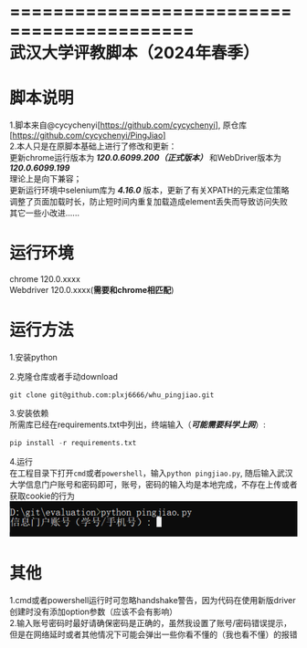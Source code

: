 ===========================================  
武汉大学评教脚本（2024年春季）
===========================================  
# 脚本说明
1.脚本来自@cycychenyi[https://github.com/cycychenyi], 原仓库[https://github.com/cycychenyi/PingJiao]  
2.本人只是在原脚本基础上进行了修改和更新：  
    更新chrome运行版本为 ***120.0.6099.200（正式版本）*** 和WebDriver版本为 ***120.0.6099.199***  
    理论上是向下兼容；  
    更新运行环境中selenium库为 ***4.16.0*** 版本，更新了有关XPATH的元素定位策略  
    调整了页面加载时长，防止短时间内重复加载造成element丢失而导致访问失败  
    其它一些小改进......  

# 运行环境  
chrome 120.0.xxxx   
Webdriver 120.0.xxxx(**需要和chrome相匹配**)  

# 运行方法  
1.安装python  

2.克隆仓库或者手动download  
```
git clone git@github.com:plxj6666/whu_pingjiao.git
```

3.安装依赖  
所需库已经在requirements.txt中列出，终端输入（***可能需要科学上网***）:  
```python
pip install -r requirements.txt
```

4.运行  
在工程目录下打开```cmd```或者```powershell```，输入```python pingjiao.py```, 随后输入武汉大学信息门户账号和密码即可，账号，密码的输入均是本地完成，不存在上传或者获取cookie的行为  
![Alt text](./evaluation/image/image-1.png)

# 其他  
1.cmd或者powershell运行时可忽略handshake警告，因为代码在使用新版driver创建时没有添加option参数（应该不会有影响）  
2.输入账号密码时最好请确保密码是正确的，虽然我设置了账号/密码错误提示，但是在网络延时或者其他情况下可能会弹出一些你看不懂的（我也看不懂）的报错  
